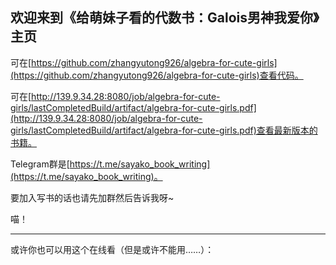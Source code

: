 ## 欢迎来到《给萌妹子看的代数书：Galois男神我爱你》主页

可在[https://github.com/zhangyutong926/algebra-for-cute-girls](https://github.com/zhangyutong926/algebra-for-cute-girls)查看代码。

可在[http://139.9.34.28:8080/job/algebra-for-cute-girls/lastCompletedBuild/artifact/algebra-for-cute-girls.pdf](http://139.9.34.28:8080/job/algebra-for-cute-girls/lastCompletedBuild/artifact/algebra-for-cute-girls.pdf)查看最新版本的书籍。

Telegram群是[https://t.me/sayako_book_writing](https://t.me/sayako_book_writing)。

要加入写书的话也请先加群然后告诉我呀~

喵！

---
或许你也可以用这个在线看（但是或许不能用……）：

<object data="http://139.9.34.28:8080/job/algebra-for-cute-girls/lastCompletedBuild/artifact/algebra-for-cute-girls.pdf" type="application/pdf">
    <embed src="http://139.9.34.28:8080/job/algebra-for-cute-girls/lastCompletedBuild/artifact/algebra-for-cute-girls.pdf" type="application/pdf" />
</object>
